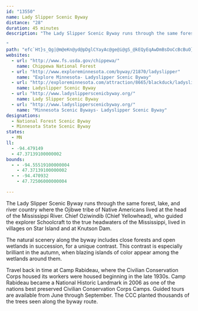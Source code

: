 ```yaml
---
id: "13550"
name: Lady Slipper Scenic Byway
distance: "28"
duration: 45 minutes
description: "The Lady Slipper Scenic Byway runs through the same forests and lakes where the Ojibwe tribe of Native Americans lived at the head of the Mississippi River.

"
path: "efc`Ht}s_Qg|@m@eKn@yd@pDglCYayAc@ge@i@gS_@kEQyEqAwDmBsDoCcBcBuO}QkKqLs@k@y@k@yD_B}CGqDX_DxA]TWBwVvKaE|AwK`FoCdBcBxAw@~@yHbLkBfB_DhBOZqE\\qv@Cwh@j@aJ?e_@Muo@o@cVyAsAAsTPiUZoE~AmAp@cBxAcBfB}t@xjAeD`FeLzQgAlBiA~A_BdBmDfCcBt@{Cx@oNSg{@mBsPWs{@i@um@Ea_@JoRQuo@R_ADmA^yBtAyAjBy@~Ao@xByQ|w@gAlDuAlD_c@h`A}DpHaZxg@_CbCyCxAiATki@fBc@NgF`@kC~AmAlAeApByBbGgG|RcCxGqJfVmAfCsAfBoCjB}@NoBHmGEoeBf@qj@FyUSmFp@}GdAaDw@uC_Bw@u@{`@w[}DeC_Aa@mAWgEGsAL{SrDcDv@kr@hMuKxBmSnHaFz@cJIa]_AmHLwi@|KoGVoBK_P{CcEe@_bAxAmv@d@efA^iUYyAFo@J}Ad@_Bx@_Ar@mDjEcRvX]R]?DtBa@xD"
websites:
  - url: "http://www.fs.usda.gov/chippewa/"
    name: Chippewa National Forest
  - url: "http://www.exploreminnesota.com/byway/21870/ladyslipper"
    name: "Explore Minnesota- Ladyslipper Scenic Byway"
  - url: "http://exploreminnesota.com/attraction/8665/blackduck/ladyslipper-scenic-byway"
    name: Ladyslipper Scenic Byway
  - url: "http://www.ladyslipperscenicbyway.org/"
    name: Lady Slipper Scenic Byway
  - url: "http://www.ladyslipperscenicbyway.org/"
    name: "Minnesota Scenic Byways- Ladyslipper Scenic Byway"
designations:
  - National Forest Scenic Byway
  - Minnesota State Scenic Byway
states:
  - MN
ll:
  - -94.479149
  - 47.37139100000002
bounds:
  - - -94.55519100000004
    - 47.37139100000002
  - - -94.470932
    - 47.72506000000004

---
```


The Lady Slipper Scenic Byway runs through the same forest, lake, and river country where the Ojibwe tribe of Native Americans lived at the head of the Mississippi River.  Chief Oziwindib (Chief Yellowhead), who guided the explorer Schoolcraft to the true headwaters of the Mississippi, lived in villages on Star Island and at Knutson Dam.

The natural scenery along the byway includes close forests and open wetlands in succession, for a unique contrast.  This contrast is especially brilliant in the autumn, when blazing islands of color appear among the wetlands around them.  

Travel back in time at Camp Rabideau, where the Civilian Conservation Corps housed its workers were housed beginning in the late 1930s. Camp Rabideau became a National Historic Landmark in 2006 as one of the nations best preserved Civilian Conservation Corps Camps.  Guided tours are available from June through September.  The CCC planted thousands of the trees seen along the byway route.  
